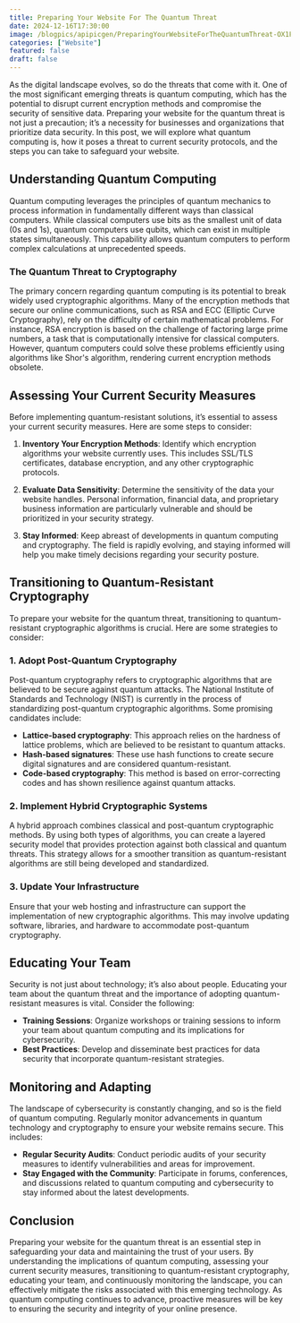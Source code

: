 ```yaml
---
title: Preparing Your Website For The Quantum Threat
date: 2024-12-16T17:30:00
image: /blogpics/apipicgen/PreparingYourWebsiteForTheQuantumThreat-OX1FYQNEW4.jpg
categories: ["Website"]
featured: false
draft: false
---
```

As the digital landscape evolves, so do the threats that come with it. One of the most significant emerging threats is quantum computing, which has the potential to disrupt current encryption methods and compromise the security of sensitive data. Preparing your website for the quantum threat is not just a precaution; it’s a necessity for businesses and organizations that prioritize data security. In this post, we will explore what quantum computing is, how it poses a threat to current security protocols, and the steps you can take to safeguard your website.

## Understanding Quantum Computing

Quantum computing leverages the principles of quantum mechanics to process information in fundamentally different ways than classical computers. While classical computers use bits as the smallest unit of data (0s and 1s), quantum computers use qubits, which can exist in multiple states simultaneously. This capability allows quantum computers to perform complex calculations at unprecedented speeds.

### The Quantum Threat to Cryptography

The primary concern regarding quantum computing is its potential to break widely used cryptographic algorithms. Many of the encryption methods that secure our online communications, such as RSA and ECC (Elliptic Curve Cryptography), rely on the difficulty of certain mathematical problems. For instance, RSA encryption is based on the challenge of factoring large prime numbers, a task that is computationally intensive for classical computers. However, quantum computers could solve these problems efficiently using algorithms like Shor's algorithm, rendering current encryption methods obsolete.

## Assessing Your Current Security Measures

Before implementing quantum-resistant solutions, it’s essential to assess your current security measures. Here are some steps to consider:

1. **Inventory Your Encryption Methods**: Identify which encryption algorithms your website currently uses. This includes SSL/TLS certificates, database encryption, and any other cryptographic protocols.

2. **Evaluate Data Sensitivity**: Determine the sensitivity of the data your website handles. Personal information, financial data, and proprietary business information are particularly vulnerable and should be prioritized in your security strategy.

3. **Stay Informed**: Keep abreast of developments in quantum computing and cryptography. The field is rapidly evolving, and staying informed will help you make timely decisions regarding your security posture.

## Transitioning to Quantum-Resistant Cryptography

To prepare your website for the quantum threat, transitioning to quantum-resistant cryptographic algorithms is crucial. Here are some strategies to consider:

### 1. Adopt Post-Quantum Cryptography

Post-quantum cryptography refers to cryptographic algorithms that are believed to be secure against quantum attacks. The National Institute of Standards and Technology (NIST) is currently in the process of standardizing post-quantum cryptographic algorithms. Some promising candidates include:

- **Lattice-based cryptography**: This approach relies on the hardness of lattice problems, which are believed to be resistant to quantum attacks.
- **Hash-based signatures**: These use hash functions to create secure digital signatures and are considered quantum-resistant.
- **Code-based cryptography**: This method is based on error-correcting codes and has shown resilience against quantum attacks.

### 2. Implement Hybrid Cryptographic Systems

A hybrid approach combines classical and post-quantum cryptographic methods. By using both types of algorithms, you can create a layered security model that provides protection against both classical and quantum threats. This strategy allows for a smoother transition as quantum-resistant algorithms are still being developed and standardized.

### 3. Update Your Infrastructure

Ensure that your web hosting and infrastructure can support the implementation of new cryptographic algorithms. This may involve updating software, libraries, and hardware to accommodate post-quantum cryptography.

## Educating Your Team

Security is not just about technology; it’s also about people. Educating your team about the quantum threat and the importance of adopting quantum-resistant measures is vital. Consider the following:

- **Training Sessions**: Organize workshops or training sessions to inform your team about quantum computing and its implications for cybersecurity.
- **Best Practices**: Develop and disseminate best practices for data security that incorporate quantum-resistant strategies.

## Monitoring and Adapting

The landscape of cybersecurity is constantly changing, and so is the field of quantum computing. Regularly monitor advancements in quantum technology and cryptography to ensure your website remains secure. This includes:

- **Regular Security Audits**: Conduct periodic audits of your security measures to identify vulnerabilities and areas for improvement.
- **Stay Engaged with the Community**: Participate in forums, conferences, and discussions related to quantum computing and cybersecurity to stay informed about the latest developments.

## Conclusion

Preparing your website for the quantum threat is an essential step in safeguarding your data and maintaining the trust of your users. By understanding the implications of quantum computing, assessing your current security measures, transitioning to quantum-resistant cryptography, educating your team, and continuously monitoring the landscape, you can effectively mitigate the risks associated with this emerging technology. As quantum computing continues to advance, proactive measures will be key to ensuring the security and integrity of your online presence.